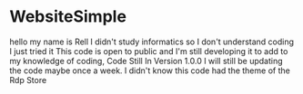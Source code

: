 # WebsiteSimple
hello my name is Rell I didn't study informatics so I don't understand coding I just tried it
This code is open to public and I'm still developing it to add to my knowledge of coding, Code Still In Version 1.0.0
I will still be updating the code maybe once a week. I didn't know this code had the theme of the Rdp Store
